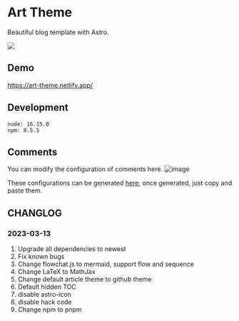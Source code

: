 # Art Theme

Beautiful blog template with Astro.

[![](https://www.netlify.com/img/deploy/button.svg)](https://app.netlify.com/start/deploy?repository=https://github.com/npmrun/art-theme)

## Demo
https://art-theme.netlify.app/

## Development

```
node: 16.15.0
npm: 8.5.5
```

## Comments

You can modify the configuration of comments here.
![image](https://github.com/npmrun/art-theme/assets/62639956/f5da10d2-6201-426d-8659-a802952b1be1)

These configurations can be generated [here](https://giscus.app/); once generated, just copy and paste them.

## CHANGLOG

### 2023-03-13

1. Upgrade all dependencies to newest
2. Fix known bugs
3. Change flowchat.js to mermaid, support flow and sequence
4. Change LaTeX to MathJax
5. Change default article theme to github theme
6. Default hidden TOC
7. disable astro-icon
7. disable hack code
7. Change npm to pnpm
